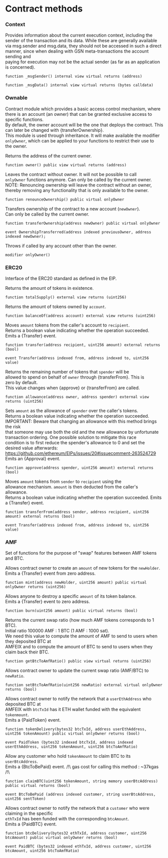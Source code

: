 # Contract methods

### Context

Provides information about the current execution context, including the  
sender of the transaction and its data. While these are generally available  
via msg.sender and msg.data, they should not be accessed in such a direct  
manner, since when dealing with GSN meta-transactions the account sending and  
paying for execution may not be the actual sender (as far as an application  
is concerned).  

```
function _msgSender() internal view virtual returns (address)
```

```
function _msgData() internal view virtual returns (bytes calldata)
```

### Ownable

Contract module which provides a basic access control mechanism, where  
there is an account (an owner) that can be granted exclusive access to  
specific functions.  
By default, the owner account will be the one that deploys the contract. This  
can later be changed with {transferOwnership}.  
This module is used through inheritance. It will make available the modifier  
`onlyOwner`, which can be applied to your functions to restrict their use to  
the owner.  

Returns the address of the current owner.  
```
function owner() public view virtual returns (address)
```

Leaves the contract without owner. It will not be possible to call  
`onlyOwner` functions anymore. Can only be called by the current owner.  
NOTE: Renouncing ownership will leave the contract without an owner,  
thereby removing any functionality that is only available to the owner.  
```
function renounceOwnership() public virtual onlyOwner
```

Transfers ownership of the contract to a new account (`newOwner`).  
Can only be called by the current owner.  
```
function transferOwnership(address newOwner) public virtual onlyOwner
```
```
event OwnershipTransferred(address indexed previousOwner, address indexed newOwner);
```

Throws if called by any account other than the owner.  
```
modifier onlyOwner()
```

### ERC20
Interface of the ERC20 standard as defined in the EIP.  

Returns the amount of tokens in existence.
```
function totalSupply() external view returns (uint256)
```

Returns the amount of tokens owned by `account`.  
```
function balanceOf(address account) external view returns (uint256)
```

Moves `amount` tokens from the caller's account to `recipient`.  
Returns a boolean value indicating whether the operation succeeded.  
Emits a {Transfer} event.  
```
function transfer(address recipient, uint256 amount) external returns (bool)
```
```
event Transfer(address indexed from, address indexed to, uint256 value)
```

Returns the remaining number of tokens that `spender` will be  
allowed to spend on behalf of `owner` through {transferFrom}. This is  
zero by default.  
This value changes when {approve} or {transferFrom} are called.  
```
function allowance(address owner, address spender) external view returns (uint256)
```

Sets `amount` as the allowance of `spender` over the caller's tokens.  
Returns a boolean value indicating whether the operation succeeded.  
IMPORTANT: Beware that changing an allowance with this method brings the risk  
that someone may use both the old and the new allowance by unfortunate  
transaction ordering. One possible solution to mitigate this race  
condition is to first reduce the spender's allowance to 0 and set the  
desired value afterwards: https://github.com/ethereum/EIPs/issues/20#issuecomment-263524729  
Emits an {Approval} event.  
```
function approve(address spender, uint256 amount) external returns (bool)
```

Moves `amount` tokens from `sender` to `recipient` using the  
allowance mechanism. `amount` is then deducted from the caller's  
allowance.  
Returns a boolean value indicating whether the operation succeeded. 
Emits a {Transfer} event.   
```
function transferFrom(address sender, address recipient, uint256 amount) external returns (bool)
```
```
event Transfer(address indexed from, address indexed to, uint256 value)
```

### AMF
Set of functions for the purpose of "swap" features between AMF tokens and BTC.  

Allows contract owner to create an `amount` of new tokens for the `newHolder`.  
Emits a {Transfer} event from zero address.  
```
function mint(address newHolder, uint256 amount) public virtual onlyOwner returns (uint256)
```

Allows anyone to destroy a specific `amount` of its token balance.  
Emits a {Transfer} event to zero address.  
```
function burn(uint256 amount) public virtual returns (bool)
```

Returns the current swap ratio (how much AMF tokens corresponds to 1 BTC).  
Initial ratio  100000 AMF : 1 BTC  (1 AMF : 1000 sat).  
We need this value to compute the amount of AMF to send to users when they deposited BTC at  
AMFEIX and to compute the amount of BTC to send to users when they claim back their BTC.  
```
function getBtcToAmfRatio() public view virtual returns (uint256)
```

Allows contract owner to update the current swap ratio (AMF/BTC) to `newRatio`.  
```
function setBtcToAmfRatio(uint256 newRatio) external virtual onlyOwner returns (bool)
```

Allows contract owner to notify the network that a `userEthAddress` who deposited BTC at  
AMFEIX with `btcTxId` has it ETH wallet funded with the equivalent `tokenmount`.  
Emits a {PaidToken} event. 
```
function tokenDelivery(bytes32 btcTxId, address userEthAddress, uint256 tokenAmount) public virtual onlyOwner returns (bool)
```
```
event PaidToken (bytes32 indexed btcTxId, address indexed userEthAddress, uint256 tokenAmount, uint256 btcToAmfRatio)
```

Allow any customer who hold `tokenAmount` to claim BTC to its `userBtcAddress`.  
Emits a {BtcToBePaid} event.
/!\ gas cost for calling this method : ~37kgas /!\  
```
function claimBTC(uint256 tokenAmount, string memory userBtcAddress) public virtual returns (bool)
```
```
event BtcToBePaid (address indexed customer, string userBtcAddress, uint256 sentToken)
```

Allows contract owner to notify the network that a `customer` who were claiming in the specific  
`ethTxId` has been funded with the corresponding `btcAmount`.  
Emits a {PaidBTC} event.
```
function btcDelivery(bytes32 ethTxId, address customer, uint256 btcAmount) public virtual onlyOwner returns (bool)
```
```
event PaidBTC (bytes32 indexed ethTxId, address customer, uint256 btcAmount, uint256 btcToAmfRatio)
```